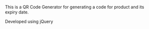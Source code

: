 This is a QR Code Generator for generating a code for product  and its expiry date.

Developed using jQuery
